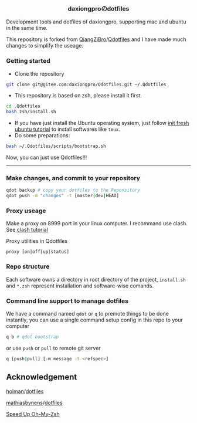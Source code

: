 <p align="center">
  <h3 align="center">daxiongproのdotfiles</h3>
  <p align="left">
   Development tools and dotfiles of daxiongpro, supporting mac and ubuntu in the same time.
  </br>
    <!-- a href="README_zh.md">ZH</a>|<a href="README.md">EN</a -->
  </p>
</p>

This repository is forked from [QiangZiBro](https://github.com/QiangZiBro)/[Qdotfiles](https://github.com/QiangZiBro/Qdotfiles) and I have made much changes to simplify the useage.

### Getting started

* Clone the repository

```bash
git clone git@gitee.com:daxiongpro/Qdotfiles.git ~/.Qdotfiles
```

* This repository is based on zsh, please install it first.

```bash
cd .Qdotfiles
bash zsh/install.sh
```

* If you have just install the Ubuntu operating system, just follow [init fresh ubuntu tutorial](docs/init_fresh_ubuntu.md) to install softwares like `tmux`.
* Do some preparations:

```bash
bash ~/.Qdotfiles/scripts/bootstrap.sh
```

Now, you can just use Qdotfiles!!!

---

### Make changes, and commit to your repository

```bash
qdot backup # copy your dotfiles to the Reponsitory
qdot push -m "changes" -t [master|dev|HEAD]
```

### Proxy useage

Make a proxy on 8999 port in your linux computer. I recommand use clash. See [clash tutorial](docs/clash.md)

Proxy utilities in Qdotfiles

`proxy [on|off|up|status]`

### Repo structure

Each software owns a directory in root directory of the project, `install.sh` and `*.zsh` represent installation and software-wise comands.

### Command line support to manage dotfiles

We have a command named `qdot` or `q` to premote things to be done instantly, you can use a single command setup config in this repo to your computer

```bash
q b # qdot bootstrap
```

or use  `push`  or  `pull`  to remote git server

```bash
q [push|pull] [-m message -t <refspec>]
```

## Acknowledgement

[holman](https://github.com/holman)/[dotfiles](https://github.com/holman/dotfiles)

[mathiasbynens](https://github.com/mathiasbynens)/[dotfiles](https://github.com/mathiasbynens/dotfiles)

[Speed Up Oh-My-Zsh](https://bennycwong.github.io/post/speeding-up-oh-my-zsh/)
